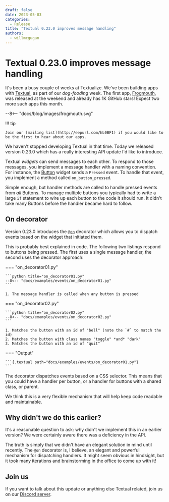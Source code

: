 ```yaml
---
draft: false
date: 2023-05-03
categories:
  - Release
title: "Textual 0.23.0 improves message handling"
authors:
  - willmcgugan
---
```


# Textual 0.23.0 improves message handling

It's been a busy couple of weeks at Textualize.
We've been building apps with [Textual](https://github.com/Textualize/textual), as part of our *dog-fooding* week.
The first app, [Frogmouth](https://github.com/Textualize/frogmouth), was released at the weekend and already has 1K GitHub stars!
Expect two more such apps this month.

<!-- more -->

<div>
--8<-- "docs/blog/images/frogmouth.svg"
</div>

!!! tip

    Join our [mailing list](http://eepurl.com/hL0BF1) if you would like to be the first to hear about our apps.

We haven't stopped developing Textual in that time.
Today we released version 0.23.0 which has a really interesting API update I'd like to introduce.

Textual *widgets* can send messages to each other.
To respond to those messages, you implement a message handler with a naming convention.
For instance, the [Button](/widget_gallery/#button) widget sends a `Pressed` event.
To handle that event, you implement a method called `on_button_pressed`.

Simple enough, but handler methods are called to handle pressed events from *all* Buttons.
To manage multiple buttons you typically had to write a large `if` statement to wire up each button to the code it should run.
It didn't take many Buttons before the handler became hard to follow.

## On decorator

Version 0.23.0 introduces the [`@on`](/guide/events/#on-decorator) decorator which allows you to dispatch events based on the widget that initiated them.

This is probably best explained in code.
The following two listings respond to buttons being pressed.
The first uses a single message handler, the second uses the decorator approach:

=== "on_decorator01.py"

    ```python title="on_decorator01.py"
    --8<-- "docs/examples/events/on_decorator01.py"
    ```

    1. The message handler is called when any button is pressed

=== "on_decorator02.py"

    ```python title="on_decorator02.py"
    --8<-- "docs/examples/events/on_decorator02.py"
    ```

    1. Matches the button with an id of "bell" (note the `#` to match the id)
    2. Matches the button with class names "toggle" *and* "dark"
    3. Matches the button with an id of "quit"

=== "Output"

    ```{.textual path="docs/examples/events/on_decorator01.py"}
    ```

The decorator dispatches events based on a CSS selector.
This means that you could have a handler per button, or a handler for buttons with a shared class, or parent.

We think this is a very flexible mechanism that will help keep code readable and maintainable.

## Why didn't we do this earlier?

It's a reasonable question to ask: why didn't we implement this in an earlier version?
We were certainly aware there was a deficiency in the API.

The truth is simply that we didn't have an elegant solution in mind until recently.
The `@on` decorator is, I believe, an elegant and powerful mechanism for dispatching handlers.
It might seem obvious in hindsight, but it took many iterations and brainstorming in the office to come up with it!


## Join us

If you want to talk about this update or anything else Textual related, join us on our [Discord server](https://discord.gg/Enf6Z3qhVr).
